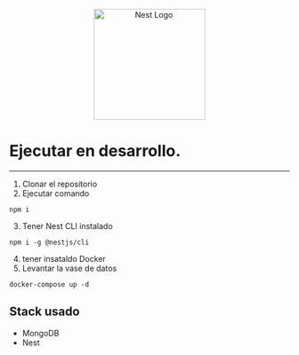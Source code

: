 <p align="center">
  <a href="http://nestjs.com/" target="blank"><img src="https://nestjs.com/img/logo-small.svg" width="200" alt="Nest Logo" /></a>
</p>

# Ejecutar en desarrollo.
---
1. Clonar el repositorio
2. Ejecutar comando
```
npm i
```
3. Tener Nest CLI instalado
```
npm i -g @nestjs/cli
```
4. tener insataldo Docker
5. Levantar la vase de datos
```
docker-compose up -d
```
## Stack usado
* MongoDB
* Nest
